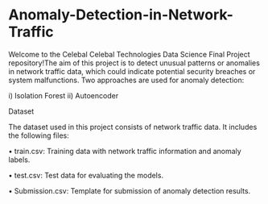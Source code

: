 # Anomaly-Detection-in-Network-Traffic

Welcome to the Celebal Celebal Technologies Data Science Final Project repository!The aim of this project is to detect unusual patterns or anomalies in network traffic data, which could indicate potential security breaches or system malfunctions. Two approaches are used for anomaly detection:

  i) Isolation Forest
  ii) Autoencoder


  
Dataset

The dataset used in this project consists of network traffic data. It includes the following files:

  • train.csv: Training data with network traffic information and anomaly labels.

  • test.csv: Test data for evaluating the models.

  • Submission.csv: Template for submission of anomaly detection results.


